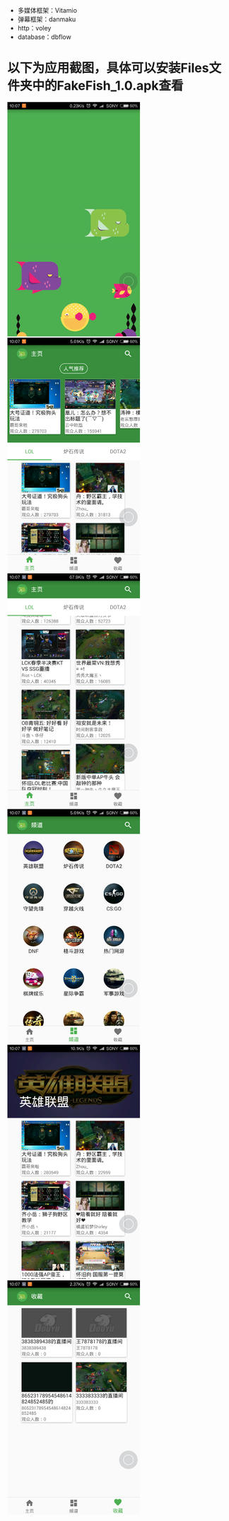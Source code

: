 - 多媒体框架：Vitamio
- 弹幕框架：danmaku
- http：voley
- database：dbflow

以下为应用截图，具体可以安装Files文件夹中的FakeFish_1.0.apk查看
============================================================
<img src="https://github.com/XieShengda/FakeDouyu/blob/master/Files/1.png" width="300" height="530">
<img src="https://github.com/XieShengda/FakeDouyu/blob/master/Files/2.png" width="300" height="530">
<img src="https://github.com/XieShengda/FakeDouyu/blob/master/Files/3.png" width="300" height="530">
<img src="https://github.com/XieShengda/FakeDouyu/blob/master/Files/4.png" width="300" height="530">
<img src="https://github.com/XieShengda/FakeDouyu/blob/master/Files/5.png" width="300" height="530">
<img src="https://github.com/XieShengda/FakeDouyu/blob/master/Files/6.png" width="300" height="530">

